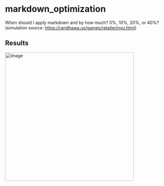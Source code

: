 # markdown_optimization
When should I apply markdown and by how much? 0%, 10%, 20%, or 40%? (simulation source: https://randhawa.us/games/retailer/nyu.html)

 ## Results
 <img width="420" alt="image" src="https://github.com/LuChiara/markdown_optimization/assets/91162706/17027319-a35a-49c2-9dd5-59abea02794a">

